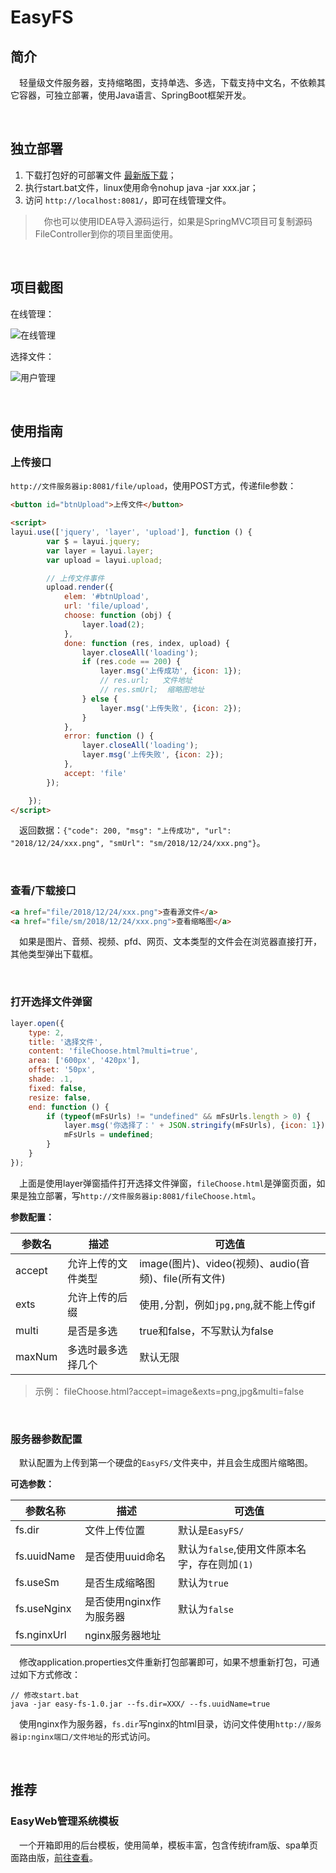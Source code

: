 # EasyFS

## 简介
&emsp;轻量级文件服务器，支持缩略图，支持单选、多选，下载支持中文名，不依赖其它容器，可独立部署，使用Java语言、SpringBoot框架开发。

<br>

## 独立部署
1. 下载打包好的可部署文件 [最新版下载](https://gitee.com/whvse/easy-fs/releases)；
2. 执行start.bat文件，linux使用命令nohup java -jar xxx.jar；
3. 访问 `http://localhost:8081/`，即可在线管理文件。 

> &emsp;你也可以使用IDEA导入源码运行，如果是SpringMVC项目可复制源码FileController到你的项目里面使用。

<br>

## 项目截图

在线管理：

![在线管理](https://ws1.sinaimg.cn/large/88052d6bly1fyk664e4laj20ou0fsgn6.jpg)

选择文件：

![用户管理](https://ws1.sinaimg.cn/large/88052d6bly1fyk66zs1tsj20ou0fsjtr.jpg)

<br>

## 使用指南

### 上传接口
`http://文件服务器ip:8081/file/upload`，使用POST方式，传递file参数：

```html
<button id="btnUpload">上传文件</button>

<script>
layui.use(['jquery', 'layer', 'upload'], function () {
        var $ = layui.jquery;
        var layer = layui.layer;
        var upload = layui.upload;

        // 上传文件事件
        upload.render({
            elem: '#btnUpload',
            url: 'file/upload',
            choose: function (obj) {
                layer.load(2);
            },
            done: function (res, index, upload) {
                layer.closeAll('loading');
                if (res.code == 200) {
                    layer.msg('上传成功', {icon: 1});
                    // res.url;   文件地址
                    // res.smUrl;  缩略图地址
                } else {
                    layer.msg('上传失败', {icon: 2});
                }
            },
            error: function () {
                layer.closeAll('loading');
                layer.msg('上传失败', {icon: 2});
            },
            accept: 'file'
        });

    });
</script>
```
&emsp;返回数据：`{"code": 200, "msg": "上传成功", "url": "2018/12/24/xxx.png", "smUrl": "sm/2018/12/24/xxx.png"}`。

<br>

### 查看/下载接口
```html
<a href="file/2018/12/24/xxx.png">查看源文件</a>
<a href="file/sm/2018/12/24/xxx.png">查看缩略图</a>
```
&emsp;如果是图片、音频、视频、pfd、网页、文本类型的文件会在浏览器直接打开，其他类型弹出下载框。

<br>

### 打开选择文件弹窗
```javascript
layer.open({
    type: 2,
    title: '选择文件',
    content: 'fileChoose.html?multi=true',
    area: ['600px', '420px'],
    offset: '50px',
    shade: .1,
    fixed: false,
    resize: false,
    end: function () {
        if (typeof(mFsUrls) != "undefined" && mFsUrls.length > 0) {
            layer.msg('你选择了：' + JSON.stringify(mFsUrls), {icon: 1});
            mFsUrls = undefined;
        }
    }
});
```
&emsp;上面是使用layer弹窗插件打开选择文件弹窗，`fileChoose.html`是弹窗页面，如果是独立部署，写`http://文件服务器ip:8081/fileChoose.html`。

**参数配置：**

 参数名 | 描述 | 可选值
 --- | --- | ---
 accept | 允许上传的文件类型 | image(图片)、video(视频)、audio(音频)、file(所有文件)
 exts | 允许上传的后缀 | 使用`,`分割，例如`jpg,png`,就不能上传gif
 multi | 是否是多选 | true和false，不写默认为false
 maxNum| 多选时最多选择几个 | 默认无限
 
 > 示例： fileChoose.html?accept=image&exts=png,jpg&multi=false

<br>

### 服务器参数配置
&emsp;默认配置为上传到第一个硬盘的`EasyFS/`文件夹中，并且会生成图片缩略图。

**可选参数：**

 参数名称 | 描述 | 可选值
 --- | --- | ---
 fs.dir | 文件上传位置 | 默认是`EasyFS/`
 fs.uuidName | 是否使用uuid命名 | 默认为`false`,使用文件原本名字，存在则加`(1)`
 fs.useSm | 是否生成缩略图 | 默认为`true`
 fs.useNginx | 是否使用nginx作为服务器 | 默认为`false`
 fs.nginxUrl | nginx服务器地址 | 


&emsp;修改application.properties文件重新打包部署即可，如果不想重新打包，可通过如下方式修改：

```text
// 修改start.bat
java -jar easy-fs-1.0.jar --fs.dir=XXX/ --fs.uuidName=true
```

&emsp;使用nginx作为服务器，`fs.dir`写nginx的html目录，访问文件使用`http://服务器ip:nginx端口/文件地址`的形式访问。

<br>

## 推荐
### EasyWeb管理系统模板
&emsp;一个开箱即用的后台模板，使用简单，模板丰富，包含传统ifram版、spa单页面路由版，[前往查看](https://easyweb.vip)。

<br>